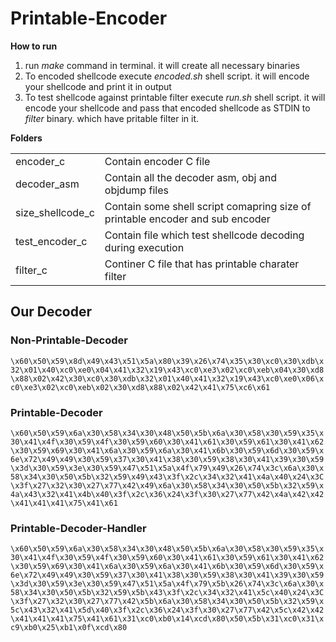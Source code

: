 # Printable-Encoder

<b> How to run </b>
<ol>
	<li>run <i>make</i> command in terminal. it will create all necessary binaries</li>
	<li> To encoded shellcode execute <i>encoded.sh</i> shell script. it will encode your shellcode and print it in output </li>
	<li> To test shellcode against printable filter execute <i>run.sh</i>  shell script. it will encode your shellcode and pass that encoded shellcode as STDIN to <i>filter</i> binary. which have pritable filter in it.
</ol>

<b> Folders </b>
<table>
	<tr>
		<td>encoder_c</td>
		<td>Contain encoder C file </td>
	</tr>
	<tr>
		<td>decoder_asm</td>
		<td>Contain all the decoder asm, obj and objdump files</td>
	</tr>
	<tr>
		<td>size_shellcode_c</td>
		<td>Contain some shell script comapring size of printable encoder and sub encoder</td>
	</tr>
	<tr>
		<td>test_encoder_c</td>
		<td>Contain file which test shellcode decoding during execution</td>
	</tr>
	<tr>
		<td>filter_c</td>
		<td>Continer C file that has printable charater filter </td>
	</tr>
</table>


## Our Decoder

### Non-Printable-Decoder

`\x60\x50\x59\x8d\x49\x43\x51\x5a\x80\x39\x26\x74\x35\x30\xc0\x30\xdb\x32\x01\x40\xc0\xe0\x04\x41\x32\x19\x43\xc0\xe3\x02\xc0\xeb\x04\x30\xd8\x88\x02\x42\x30\xc0\x30\xdb\x32\x01\x40\x41\x32\x19\x43\xc0\xe0\x06\xc0\xe3\x02\xc0\xeb\x02\x30\xd8\x88\x02\x42\x41\x75\xc6\x61`


### Printable-Decoder

`\x60\x50\x59\x6a\x30\x58\x34\x30\x48\x50\x5b\x6a\x30\x58\x30\x59\x35\x30\x41\x4f\x30\x59\x4f\x30\x59\x60\x30\x41\x61\x30\x59\x61\x30\x41\x62\x30\x59\x69\x30\x41\x6a\x30\x59\x6a\x30\x41\x6b\x30\x59\x6d\x30\x59\x6e\x72\x49\x49\x30\x59\x37\x30\x41\x38\x30\x59\x38\x30\x41\x39\x30\x59\x3d\x30\x59\x3e\x30\x59\x47\x51\x5a\x4f\x79\x49\x26\x74\x3c\x6a\x30\x58\x34\x30\x50\x5b\x32\x59\x49\x43\x3f\x2c\x34\x32\x41\x4a\x40\x24\x3C\x3f\x27\x32\x30\x27\x77\x42\x49\x6a\x30\x58\x34\x30\x50\x5b\x32\x59\x4a\x43\x32\x41\x4b\x40\x3f\x2c\x36\x24\x3f\x30\x27\x77\x42\x4a\x42\x42\x41\x41\x41\x75\x41\x61`


### Printable-Decoder-Handler

`\x60\x50\x59\x6a\x30\x58\x34\x30\x48\x50\x5b\x6a\x30\x58\x30\x59\x35\x30\x41\x4f\x30\x59\x4f\x30\x59\x60\x30\x41\x61\x30\x59\x61\x30\x41\x62\x30\x59\x69\x30\x41\x6a\x30\x59\x6a\x30\x41\x6b\x30\x59\x6d\x30\x59\x6e\x72\x49\x49\x30\x59\x37\x30\x41\x38\x30\x59\x38\x30\x41\x39\x30\x59\x3d\x30\x59\x3e\x30\x59\x47\x51\x5a\x4f\x79\x5b\x26\x74\x3c\x6a\x30\x58\x34\x30\x50\x5b\x32\x59\x5b\x43\x3f\x2c\x34\x32\x41\x5c\x40\x24\x3C\x3f\x27\x32\x30\x27\x77\x42\x5b\x6a\x30\x58\x34\x30\x50\x5b\x32\x59\x5c\x43\x32\x41\x5d\x40\x3f\x2c\x36\x24\x3f\x30\x27\x77\x42\x5c\x42\x42\x41\x41\x41\x75\x41\x61\x31\xc0\xb0\x14\xcd\x80\x50\x5b\x31\xc0\x31\xc9\xb0\x25\xb1\x0f\xcd\x80`
